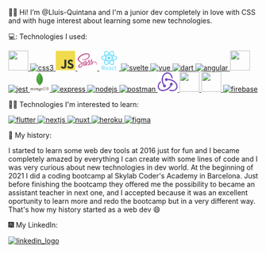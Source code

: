 🙋‍♂️ Hi! I’m @Lluis-Quintana and I'm a junior dev completely in love with CSS and with huge interest about learning some new technologies.



💻: Technologies I used:

<p> 
  <a href="#" target="_blank">
    <img src="https://raw.githubusercontent.com/rahulbanerjee26/githubAboutMeGenerator/main/icons/html.svg" width="40" height="40">
  </a>
  <a href="https://www.w3schools.com/css/" target="_blank"> 
    <img src="https://external-content.duckduckgo.com/iu/?u=https%3A%2F%2Fcdn1.iconfinder.com%2Fdata%2Ficons%2Flogotypes%2F32%2Fbadge-css-3-512.png&f=1&nofb=1" alt="css3" width="40" height="40"/>
  </a> 
  <a href="https://developer.mozilla.org/en-US/docs/Web/JavaScript" target="_blank"> 
    <img src="https://raw.githubusercontent.com/devicons/devicon/master/icons/javascript/javascript-original.svg" alt="javascript" width="40" height="40"/> 
  </a> 
  <a href="https://sass-lang.com" target="_blank"> 
    <img src="https://raw.githubusercontent.com/devicons/devicon/master/icons/sass/sass-original.svg" alt="sass" width="40" height="40"/> 
  </a>
  <a href="https://reactjs.org/" target="_blank"> 
    <img src="https://raw.githubusercontent.com/devicons/devicon/master/icons/react/react-original-wordmark.svg" alt="react" width="40" height="40"/> 
  </a> 
  <a href="https://svelte.dev/" target="_blank"> 
    <img src="https://spartanroger.gallerycdn.vsassets.io/extensions/spartanroger/svelte-color-theme/0.0.1/1570048691926/Microsoft.VisualStudio.Services.Icons.Default" alt="svelte" width="40" height="40"/> 
  </a> 
  <a href="https://vuejs.org/" target="_blank"> 
    <img src="https://external-content.duckduckgo.com/iu/?u=https%3A%2F%2Fcdn.freebiesupply.com%2Flogos%2Fthumbs%2F2x%2Fvue-9-logo.png&f=1&nofb=1" alt="vue" width="40" height="40"/> 
  </a> 
  <a href="https://dart.dev/" target="_blank"> 
    <img src="https://external-content.duckduckgo.com/iu/?u=https%3A%2F%2Fstyles.redditmedia.com%2Ft5_2sut9%2Fstyles%2FcommunityIcon_f1uukpexwpj11.jpg&f=1&nofb=1" alt="dart" width="40" height="40"/> 
  </a> 
  <a href="https://angular.io/" target="_blank"> 
    <img src="https://external-content.duckduckgo.com/iu/?u=https%3A%2F%2Fuxwing.com%2Fwp-content%2Fthemes%2Fuxwing%2Fdownload%2F07-design-and-development%2Fangular.png&f=1&nofb=1" alt="angular" width="40" height="40"/> 
  </a> 
  <a href="https://getbootstrap.com/" target="_blank">
   <img src="https://raw.githubusercontent.com/rahulbanerjee26/githubAboutMeGenerator/main/icons/bootstrap.svg" width="40" height="40">
  </a>
  <a href="https://jestjs.io" target="_blank"> 
    <img src="https://www.vectorlogo.zone/logos/jestjsio/jestjsio-icon.svg" alt="jest" width="40" height="40"/> 
  </a> 
  <a href="https://www.mongodb.com/" target="_blank"> 
    <img src="https://raw.githubusercontent.com/devicons/devicon/master/icons/mongodb/mongodb-original-wordmark.svg" alt="mongodb" width="40" height="40"/> 
  </a> 
  <a href="https://expressjs.com" target="_blank"> 
    <img src="https://external-content.duckduckgo.com/iu/?u=https%3A%2F%2Fsoftuni.bg%2FFiles%2FOpenCourses%2FIcon_ExpressJS.png&f=1&nofb=1" alt="express" width="40" height="40"/> 
  </a>
  <a href="https://nodejs.org" target="_blank"> 
    <img src="https://external-content.duckduckgo.com/iu/?u=http%3A%2F%2Fpluspng.com%2Fimg-png%2Fnodejs-logo-png-nice-images-collection-node-js-desktop-wallpapers-370.png&f=1&nofb=1" alt="nodejs" width="40" height="40"/> 
  </a> 
  <a href="https://postman.com" target="_blank"> 
    <img src="https://www.vectorlogo.zone/logos/getpostman/getpostman-icon.svg" alt="postman" width="40" height="40"/> 
  </a> 
  <a href="https://redux.js.org" target="_blank"> 
    <img src="https://raw.githubusercontent.com/devicons/devicon/master/icons/redux/redux-original.svg" alt="redux" width="40" height="40"/> 
  </a> 
  <a href="https://github.com/" target="_blank">
    <img src="https://raw.githubusercontent.com/rahulbanerjee26/githubAboutMeGenerator/main/icons/github.svg" width="40" height="40">
  </a>
  <a href="https://git-scm.com/" target="_blank">
    <img src="https://raw.githubusercontent.com/rahulbanerjee26/githubAboutMeGenerator/main/icons/git.svg" width="40" height="40">
  </a>
  <a href="https://firebase.google.com/" target="_blank"> 
    <img src="https://www.vectorlogo.zone/logos/firebase/firebase-icon.svg" alt="firebase" width="40" height="40"/> 
   </a>
</p>


👨‍🎓 Technologies I'm interested to learn:

<p>
  <a href="https://flutter.dev/" target="_blank"> 
    <img src="https://external-content.duckduckgo.com/iu/?u=https%3A%2F%2Fwww.andreasnesheim.no%2Fwp-content%2Fuploads%2F2019%2F05%2Flogo_flutter_1080px_clr.png&f=1&nofb=1" alt="flutter" width="40" height="40"/> 
  </a> 
  <a href="https://nextjs.org/" target="_blank"> 
    <img src="https://external-content.duckduckgo.com/iu/?u=https%3A%2F%2Fcoffeencoding.com%2Fwp-content%2Fuploads%2F2019%2F03%2Fnext-js.png&f=1&nofb=1" alt="nextjs" width="40" height="40"/> 
  </a> 
    <a href="https://nuxtjs.org/" target="_blank"> 
    <img src="https://external-content.duckduckgo.com/iu/?u=https%3A%2F%2Fupload.wikimedia.org%2Fwikipedia%2Fcommons%2F4%2F45%2FNuxtJS_Logo.png&f=1&nofb=1" alt="nuxt" width="40" height="40"/> 
  </a> 
  <a href="https://www.heroku.com/" target="_blank">
    <img src="https://raw.githubusercontent.com/rahulbanerjee26/githubAboutMeGenerator/main/icons/heroku.svg" alt="heroku" width="40" height="40">
  </a>
  <a href="https://www.figma.com/" target="_blank"> 
    <img src="https://www.vectorlogo.zone/logos/figma/figma-icon.svg" alt="figma" width="40" height="40" /> 
  </a
</p>
    
 

📖 My history:

I started to learn some web dev tools at 2016 just for fun and I became completely amazed by everything I can create with some lines of code and I was very curious about new technologies in dev world.
At the beginning of 2021 I did a coding bootcamp al Skylab Coder's Academy in Barcelona. Just before finishing the bootcamp they offered me the possibility to became an assistant teacher in next one, and I accepted because it was an excellent oportunity to learn more and redo the bootcamp but in a very different way.
That's how my history started as a web dev 😄


🎆 My LinkedIn:

<section>
  <a href="https://www.linkedin.com/in/lluis-quintana-frontend-developer/"> 
    <img src="https://img.icons8.com/color/80/000000/linkedin.png" alt="linkedin_logo" />
  </a>    
</section>


<!---
Lluis-Quintana/Lluis-Quintana is a ✨ special ✨ repository because its `README.md` (this file) appears on your GitHub profile.
You can click the Preview link to take a look at your changes.
--->



